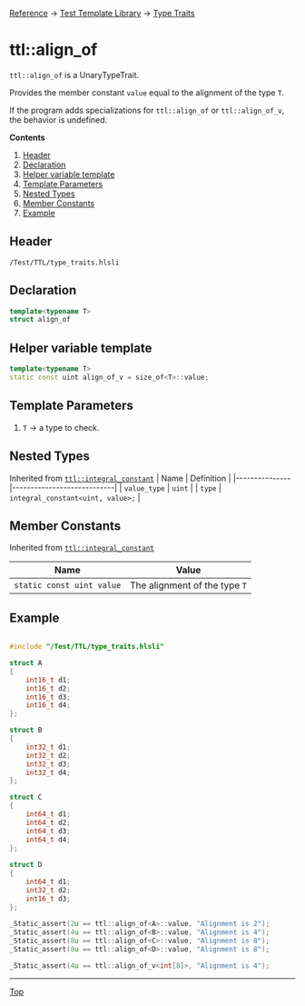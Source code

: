 [Reference](../../ShaderTestFramework.md) -> [Test Template Library](../TTL.md) -> [Type Traits](./TypeTraitsHeader.md)

# ttl::align_of

`ttl::align_of` is a UnaryTypeTrait.

Provides the member constant `value` equal to the alignment of the type `T`.

If the program adds specializations for `ttl::align_of` or `ttl::align_of_v`, the behavior is undefined.

**Contents**
1. [Header](#header)
2. [Declaration](#declaration)
3. [Helper variable template](#helper-variable-template)
4. [Template Parameters](#template-parameters)
5. [Nested Types](#nested-types)
6. [Member Constants](#member-constants)
7. [Example](#example)

## Header

`/Test/TTL/type_traits.hlsli`

## Declaration

```c++
template<typename T>
struct align_of
```

## Helper variable template

```c++
template<typename T>
static const uint align_of_v = size_of<T>::value;
```

## Template Parameters

1. `T` -> a type to check.

## Nested Types

Inherited from [`ttl::integral_constant`](./IntegralConstant.md)
| Name | Definition |
|---------------|----------------------------|
| `value_type`  | `uint`                        |
| `type`        | `integral_constant<uint, value>;` |

## Member Constants
Inherited from [`ttl::integral_constant`](./IntegralConstant.md)

| Name                    | Value |
|-------------------------|-------|
| `static const uint value`  | The alignment of the type `T` |


## Example

```c++

#include "/Test/TTL/type_traits.hlsli"

struct A
{
    int16_t d1;
    int16_t d2;
    int16_t d3;
    int16_t d4;
};

struct B
{
    int32_t d1;
    int32_t d2;
    int32_t d3;
    int32_t d4;
};

struct C
{
    int64_t d1;
    int64_t d2;
    int64_t d3;
    int64_t d4;
};
                                                                                       
struct D
{
    int64_t d1;
    int32_t d2;
    int16_t d3;
};
                                                                                         
_Static_assert(2u == ttl::align_of<A>::value, "Alignment is 2");
_Static_assert(4u == ttl::align_of<B>::value, "Alignment is 4");
_Static_assert(8u == ttl::align_of<C>::value, "Alignment is 8");
_Static_assert(8u == ttl::align_of<D>::value, "Alignment is 8");

_Static_assert(4u == ttl::align_of_v<int[8]>, "Alignment is 4");


```
---

[Top](#ttlalign_of)